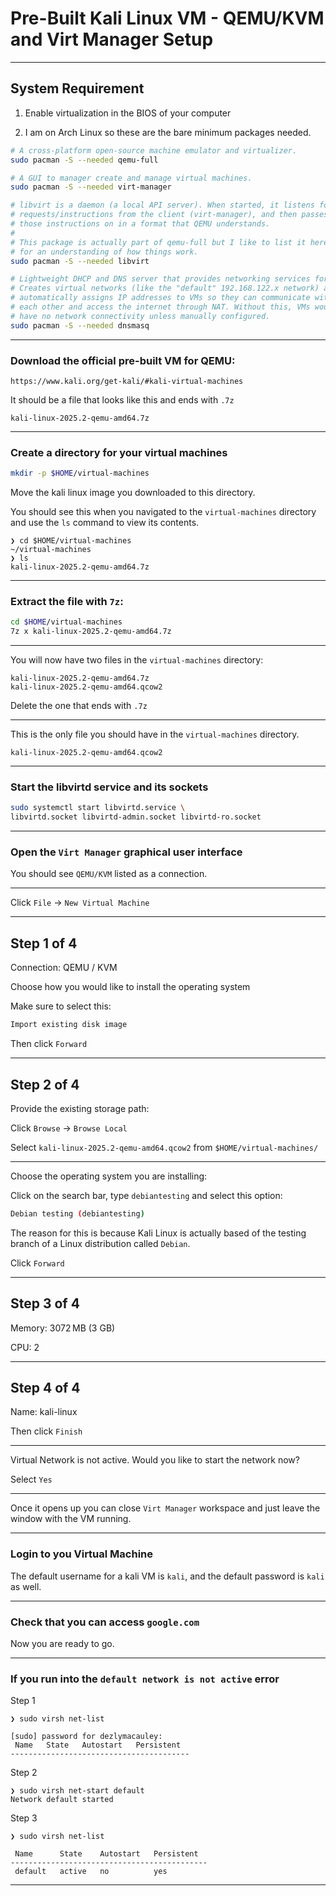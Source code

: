 # Pre-Built Kali Linux VM - QEMU/KVM and Virt Manager Setup
_______________________________________________________________________________

## System Requirement

1. Enable virtualization in the BIOS of your computer

2. I am on Arch Linux so these are the bare minimum packages needed.

```sh
# A cross-platform open-source machine emulator and virtualizer.
sudo pacman -S --needed qemu-full

# A GUI to manager create and manage virtual machines.
sudo pacman -S --needed virt-manager

# libvirt is a daemon (a local API server). When started, it listens for
# requests/instructions from the client (virt-manager), and then passes
# those instructions on in a format that QEMU understands.
#
# This package is actually part of qemu-full but I like to list it here
# for an understanding of how things work.
sudo pacman -S --needed libvirt

# Lightweight DHCP and DNS server that provides networking services for VMs.
# Creates virtual networks (like the "default" 192.168.122.x network) and
# automatically assigns IP addresses to VMs so they can communicate with
# each other and access the internet through NAT. Without this, VMs would
# have no network connectivity unless manually configured.
sudo pacman -S --needed dnsmasq
```
_______________________________________________________________________________

### Download the official pre-built VM for QEMU:

```
https://www.kali.org/get-kali/#kali-virtual-machines
```

It should be a file that looks like this and ends with `.7z`
```
kali-linux-2025.2-qemu-amd64.7z
```
_______________________________________________________________________________

### Create a directory for your virtual machines

```sh
mkdir -p $HOME/virtual-machines
```

Move the kali linux image you downloaded to this directory.


You should see this when you navigated to the `virtual-machines` directory 
and use the `ls` command to view its contents.

```
❯ cd $HOME/virtual-machines
~/virtual-machines
❯ ls
kali-linux-2025.2-qemu-amd64.7z
```

_______________________________________________________________________________

### Extract the file with `7z`:

```sh
cd $HOME/virtual-machines
7z x kali-linux-2025.2-qemu-amd64.7z
```

_______________________________________________________________________________

You will now have two files in the `virtual-machines` directory:

```
kali-linux-2025.2-qemu-amd64.7z
kali-linux-2025.2-qemu-amd64.qcow2
```

Delete the one that ends with `.7z`

_______________________________________________________________________________

This is the only file you should have in the `virtual-machines` directory.
```
kali-linux-2025.2-qemu-amd64.qcow2
```
_______________________________________________________________________________

### Start the libvirtd service and its sockets

```sh
sudo systemctl start libvirtd.service \
libvirtd.socket libvirtd-admin.socket libvirtd-ro.socket
```
_______________________________________________________________________________

### Open the `Virt Manager` graphical user interface

You should see `QEMU/KVM` listed as a connection.

_______________________________________________________________________________

Click `File` -> `New Virtual Machine`

_______________________________________________________________________________
## Step 1 of 4

Connection: QEMU / KVM

Choose how you would like to install the operating system

Make sure to select this:
```sh
Import existing disk image
```

Then click `Forward`

_______________________________________________________________________________

## Step 2 of 4

Provide the existing storage path:


Click `Browse` -> `Browse Local`

Select `kali-linux-2025.2-qemu-amd64.qcow2` from `$HOME/virtual-machines/`

_______________________________________________________________________________

Choose the operating system you are installing:

Click on the search bar, type `debiantesting` and select this option:
```sh
Debian testing (debiantesting)
```

The reason for this is because Kali Linux is actually based 
of the testing branch of a Linux distribution called `Debian`.

Click `Forward`

_______________________________________________________________________________

## Step 3 of 4

Memory: 3072 MB (3 GB)

CPU: 2

_______________________________________________________________________________

## Step 4 of 4

Name: kali-linux

Then click `Finish`

_______________________________________________________________________________

Virtual Network is not active. Would you like to start the network now?

Select `Yes`

_______________________________________________________________________________

Once it opens up you can close `Virt Manager` workspace and just leave the
window with the VM running.

_______________________________________________________________________________
### Login to you Virtual Machine

The default username for a kali VM is `kali`, 
and the default password is `kali` as well.

_______________________________________________________________________________
### Check that you can access `google.com`

Now you are ready to go.

_______________________________________________________________________________
### If you run into the `default network is not active` error

Step 1
```
❯ sudo virsh net-list

[sudo] password for dezlymacauley:
 Name   State   Autostart   Persistent
----------------------------------------
```

Step 2
```
❯ sudo virsh net-start default
Network default started

```

Step 3
```
❯ sudo virsh net-list

 Name      State    Autostart   Persistent
--------------------------------------------
 default   active   no          yes
```

 _______________________________________________________________________________
